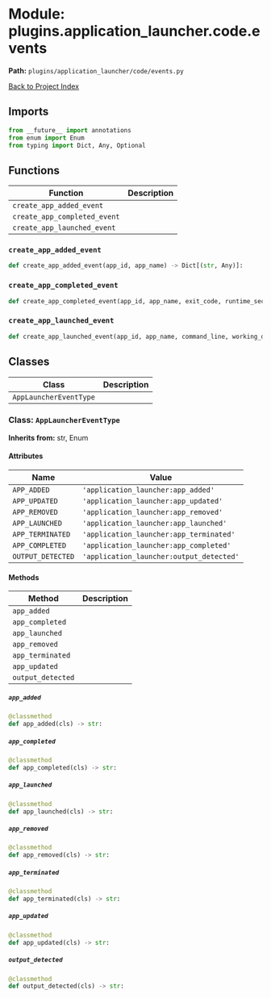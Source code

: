 # Module: plugins.application_launcher.code.events

**Path:** `plugins/application_launcher/code/events.py`

[Back to Project Index](../../../../index.md)

## Imports
```python
from __future__ import annotations
from enum import Enum
from typing import Dict, Any, Optional
```

## Functions

| Function | Description |
| --- | --- |
| `create_app_added_event` |  |
| `create_app_completed_event` |  |
| `create_app_launched_event` |  |

### `create_app_added_event`
```python
def create_app_added_event(app_id, app_name) -> Dict[(str, Any)]:
```

### `create_app_completed_event`
```python
def create_app_completed_event(app_id, app_name, exit_code, runtime_seconds, output_files) -> Dict[(str, Any)]:
```

### `create_app_launched_event`
```python
def create_app_launched_event(app_id, app_name, command_line, working_dir) -> Dict[(str, Any)]:
```

## Classes

| Class | Description |
| --- | --- |
| `AppLauncherEventType` |  |

### Class: `AppLauncherEventType`
**Inherits from:** str, Enum

#### Attributes

| Name | Value |
| --- | --- |
| `APP_ADDED` | `'application_launcher:app_added'` |
| `APP_UPDATED` | `'application_launcher:app_updated'` |
| `APP_REMOVED` | `'application_launcher:app_removed'` |
| `APP_LAUNCHED` | `'application_launcher:app_launched'` |
| `APP_TERMINATED` | `'application_launcher:app_terminated'` |
| `APP_COMPLETED` | `'application_launcher:app_completed'` |
| `OUTPUT_DETECTED` | `'application_launcher:output_detected'` |

#### Methods

| Method | Description |
| --- | --- |
| `app_added` |  |
| `app_completed` |  |
| `app_launched` |  |
| `app_removed` |  |
| `app_terminated` |  |
| `app_updated` |  |
| `output_detected` |  |

##### `app_added`
```python
@classmethod
def app_added(cls) -> str:
```

##### `app_completed`
```python
@classmethod
def app_completed(cls) -> str:
```

##### `app_launched`
```python
@classmethod
def app_launched(cls) -> str:
```

##### `app_removed`
```python
@classmethod
def app_removed(cls) -> str:
```

##### `app_terminated`
```python
@classmethod
def app_terminated(cls) -> str:
```

##### `app_updated`
```python
@classmethod
def app_updated(cls) -> str:
```

##### `output_detected`
```python
@classmethod
def output_detected(cls) -> str:
```
